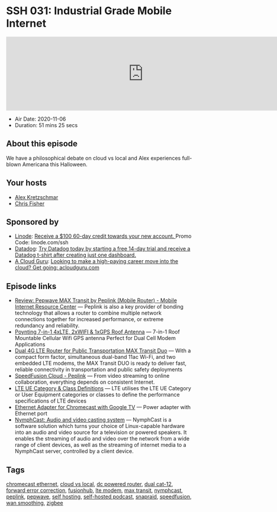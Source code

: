 # SSH 031: Industrial Grade Mobile Internet

<iframe src="https://player.fireside.fm/v2/dUlrHQih+nw3vci9n?theme=dark" width="740" height="200" frameborder="0" scrolling="no"></iframe>

* Air Date: 2020-11-06
* Duration: 51 mins 25 secs

## About this episode

We have a philosophical debate on cloud vs local and Alex experiences full-blown Americana this Halloween.

## Your hosts
* [Alex Kretzschmar](https://selfhosted.show/hosts/alexktz)
* [Chris Fisher](https://selfhosted.show/hosts/chrislas)

## Sponsored by

  * [Linode](https://linode.com/ssh): [Receive a $100 60-day credit towards your new account. ](https://linode.com/ssh) Promo Code: linode.com/ssh
  * [Datadog](http://datadog.com/selfhosted): [Try Datadog today by starting a free 14-day trial and receive a Datadog t-shirt after creating just one dashboard.](http://datadog.com/selfhosted)
  * [A Cloud Guru](https://acloudguru.com/): [Looking to make a high-paying career move into the cloud? Get going: acloudguru.com](https://acloudguru.com/)



## Episode links

  * [Review: Pepwave MAX Transit by Peplink (Mobile Router) - Mobile Internet Resource Center](https://www.rvmobileinternet.com/gear/pepwave-max-transit/ "Review: Pepwave MAX Transit by Peplink \(Mobile Router\) - Mobile Internet Resource Center") — Peplink is also a key provider of bonding technology that allows a router to combine multiple network connections together for increased performance, or extreme redundancy and reliability.
  * [Poynting 7-in-1 4xLTE, 2xWIFI & 1xGPS Roof Antenna](https://www.mobilemusthave.com/Poynting-7-in-1-4x-Cellular-WIFI-GPS-RV-and-Marine-Roof-Antenna-for-Dual-Modem-Applications_p_165.html "Poynting 7-in-1 4xLTE, 2xWIFI & 1xGPS Roof Antenna") — 7-in-1 Roof Mountable Cellular Wifi GPS antenna Perfect for Dual Cell Modem Applications
  * [Dual 4G LTE Router for Public Transportation MAX Transit Duo](https://www.peplink.com/products/max-transit-duo/ "Dual 4G LTE Router for Public Transportation MAX Transit Duo") — With a compact form factor, simultaneous dual-band 11ac Wi-Fi, and two embedded LTE modems, the MAX Transit DUO is ready to deliver fast, reliable connectivity in transportation and public safety deployments
  * [SpeedFusion Cloud - Peplink](https://www.peplink.com/software/speedfusion-cloud/ "SpeedFusion Cloud - Peplink") — From video streaming to online collaboration, everything depends on consistent Internet.
  * [LTE UE Category & Class Definitions](https://www.cablefree.net/wirelesstechnology/4glte/lte-ue-category-class-definitions/ "LTE UE Category & Class Definitions") — LTE utilises the LTE UE Category or User Equipment categories or classes to define the performance specifications of LTE devices
  * [Ethernet Adapter for Chromecast with Google TV](https://store.google.com/us/product/chromecast_ethernet_adapter_gen_2 "Ethernet Adapter for Chromecast with Google TV") — Power adapter with Ethernet port
  * [NymphCast: Audio and video casting system](https://github.com/MayaPosch/NymphCast "NymphCast: Audio and video casting system") — NymphCast is a software solution which turns your choice of Linux-capable hardware into an audio and video source for a television or powered speakers. It enables the streaming of audio and video over the network from a wide range of client devices, as well as the streaming of internet media to a NymphCast server, controlled by a client device.



## Tags

[chromecast ethernet](https://selfhosted.show/tags/chromecast%20ethernet), [cloud vs local](https://selfhosted.show/tags/cloud%20vs%20local), [dc powered router](https://selfhosted.show/tags/dc%20powered%20router), [dual cat-12](https://selfhosted.show/tags/dual%20cat-12), [forward error correction](https://selfhosted.show/tags/forward%20error%20correction), [fusionhub](https://selfhosted.show/tags/fusionhub), [lte modem](https://selfhosted.show/tags/lte%20modem), [max transit](https://selfhosted.show/tags/max%20transit), [nymphcast](https://selfhosted.show/tags/nymphcast), [peplink](https://selfhosted.show/tags/peplink), [pepwave](https://selfhosted.show/tags/pepwave), [self hosting](https://selfhosted.show/tags/self%20hosting), [self-hosted podcast](https://selfhosted.show/tags/self-hosted%20podcast), [snapraid](https://selfhosted.show/tags/snapraid), [speedfusion](https://selfhosted.show/tags/speedfusion), [wan smoothing](https://selfhosted.show/tags/wan%20smoothing), [zigbee](https://selfhosted.show/tags/zigbee)